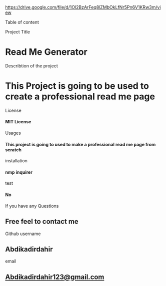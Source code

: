 
https://drive.google.com/file/d/1Ol2BzArFeq8lZMbOkLfNr5Pn6V1KRw3m/view

Table of content

Project Title

# Read Me Generator

Describtion of the project

# This Project is going to be used to create a professional read me page 

License

####  MIT License  

Usages
#### This project is going to used to make a professional read me page from scratch 

installation
#### nmp inquirer 

 test
#### No

If you have any Questions

## Free feel to contact me  

Github username
## Abdikadirdahir

email
## Abdikadirdahir123@gmail.com 
